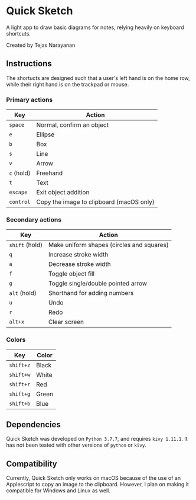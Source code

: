 # Quick Sketch
A light app to draw basic diagrams for notes, relying heavily on keyboard shortcuts.

Created by Tejas Narayanan

## Instructions
The shortucts are designed such that a user's left hand is on
the home row, while their right hand is on the trackpad or mouse.

### Primary actions
Key | Action
---|---
`space` | Normal, confirm an object
`e` | Ellipse
`b` | Box
`s` | Line
`v` | Arrow
`c` (hold) | Freehand
`t` | Text
`escape` | Exit object addition
`control` | Copy the image to clipboard (macOS only)

### Secondary actions
Key | Action
---|---
`shift` (hold) | Make uniform shapes (circles and squares)
`q` | Increase stroke width
`a` | Decrease stroke width
`f` | Toggle object fill
`g` | Toggle single/double pointed arrow
`alt` (hold) | Shorthand for adding numbers
`u` | Undo
`r` | Redo
`alt+x` | Clear screen

### Colors
Key | Color
---|---
`shift+z` | Black
`shift+w` | White
`shift+r` | Red
`shift+g` | Green
`shift+b` | Blue

## Dependencies
Quick Sketch was developed on `Python 3.7.7`, and requires `kivy 1.11.1`. It has not been tested with other
versions of `python` or `kivy`.

## Compatibility
Currently, Quick Sketch only works on macOS because of the use of an Applescript to copy an image to the clipboard.
However, I plan on making it compatible for Windows and Linux as well.
